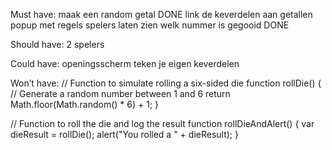  Must have:
  maak een random getal DONE
  link de keverdelen aan getallen
  popup met regels
  spelers laten zien welk nummer is gegooid DONE

 Should have:
  2 spelers

 Could have:
  openingsscherm
  teken je eigen keverdelen

 Won’t have:
  // Function to simulate rolling a six-sided die
  function rollDie() {
  // Generate a random number between 1 and 6
    return Math.floor(Math.random() * 6) + 1;
  }

  // Function to roll the die and log the result
  function rollDieAndAlert() {
    var dieResult = rollDie();
    alert("You rolled a " + dieResult);
  }

